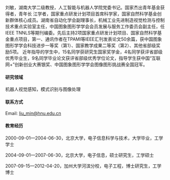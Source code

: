 

刘敏，湖南大学二级教授，人工智能与机器人学院党委书记。国家杰出青年基金获得者，青年长 江学者，国家重点研发计划项目首席科学家，国家自然科学基金创新群体核心成员。湖南省自动化学会副理事长，机械工业先进制造视觉检测与控制技术重点实验室主任，中国图象图形学学会会员发展与服务工作委员会副主任，任IEEE TNNLS等期刊编委。先后主持2项国家重点研发计划项目、国家自然科学基金重点项目，第一、通讯作者在TPAMI等IEEE汇刊发表论文50余篇，获中国图象图形学学会科技进步一等奖（第1）、国家教学成果二等奖（第2）、其他省部级奖励5项。
近年指导的学生中，15名同学获研究生国家奖学金，4名同学获评省部级优秀毕业生，9名同学毕业论文获评省部级优秀学位论文，指导学生获中国“互联网+”创新创业大赛银奖、中国图象图形学学会图像图形挑战赛全国冠军。


#### 研究领域
机器人视觉感知，模式识别与图像处理


#### 联系方式

Email: liu_min@hnu.edu.cn

#### 教育经历
2000-09-01—2004-06-30，北京大学，电子信息科学与技术，大学毕业，工学学士

2004-09-01—2007-06-30，北京大学，电子信息，硕士研究生，工学硕士

2007-09-15—2012-04-20，加州大学河滨分校，电子工程，博士研究生，工学博士


